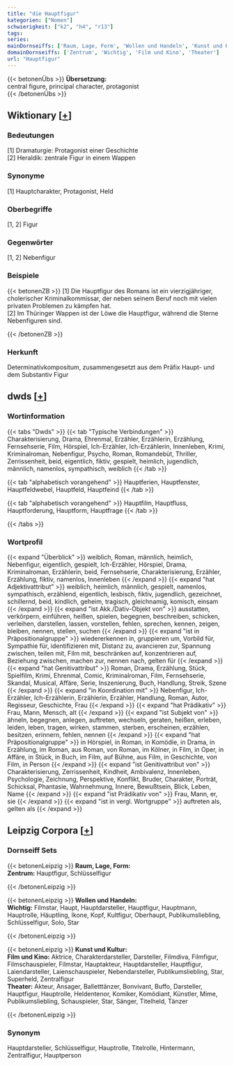 ```yaml
---
title: "die Hauptfigur"
kategorien: ["Nomen"]
schwierigkeit: ["k2", "h4", "r13"]
tags:
series:
mainDornseiffs: ['Raum, Lage, Form', 'Wollen und Handeln', 'Kunst und Kultur']
domainDornseiffs: ['Zentrum', 'Wichtig', 'Film und Kino', 'Theater']
url: "Hauptfigur"
---
```


{{< betonenÜbs >}}
**Übersetzung:**  
central  figure, principal  character, protagonist  
{{< /betonenÜbs >}}

## Wiktionary [[+](https://de.wiktionary.org/wiki/Hauptfigur)]

### Bedeutungen
[1] Dramaturgie: Protagonist einer Geschichte  
[2] Heraldik: zentrale Figur in einem Wappen  

### Synonyme
[1] Hauptcharakter, Protagonist, Held  

### Oberbegriffe
[1, 2] Figur  

### Gegenwörter
[1, 2] Nebenfigur  

### Beispiele
{{< betonenZB >}}
[1] Die Hauptfigur des Romans ist ein vierzigjähriger, cholerischer Kriminalkommissar, der neben seinem Beruf noch mit vielen privaten Problemen zu kämpfen hat.  
[2] Im Thüringer Wappen ist der Löwe die Hauptfigur, während die Sterne Nebenfiguren sind.  

{{< /betonenZB >}}
### Herkunft
Determinativkompositum, zusammengesetzt aus dem Präfix Haupt- und dem Substantiv Figur  



## dwds [[+](https://www.dwds.de/wb/Hauptfigur)]

### Wortinformation
{{< tabs "Dwds" >}}
{{< tab "Typische Verbindungen" >}}
Charakterisierung, Drama, Ehrenmal, Erzähler, Erzählerin, Erzählung, Fernsehserie, Film, Hörspiel, Ich-Erzähler, Ich-Erzählerin, Innenleben, Krimi, Kriminalroman, Nebenfigur, Psycho, Roman, Romandebüt, Thriller, Zerrissenheit, beid, eigentlich, fiktiv, gespielt, heimlich, jugendlich, männlich, namenlos, sympathisch, weiblich
{{< /tab >}}

{{< tab "alphabetisch vorangehend" >}}
Hauptferien, Hauptfenster, Hauptfeldwebel, Hauptfeld, Hauptfeind
{{< /tab >}}

{{< tab "alphabetisch vorangehend" >}}
Hauptfilm, Hauptfluss, Hauptforderung, Hauptform, Hauptfrage
{{< /tab >}}

{{< /tabs >}}

### Wortprofil
{{< expand "Überblick" >}} weiblich, Roman, männlich, heimlich, Nebenfigur, eigentlich, gespielt, Ich-Erzähler, Hörspiel, Drama, Kriminalroman, Erzählerin, beid, Fernsehserie, Charakterisierung, Erzähler, Erzählung, fiktiv, namenlos, Innenleben {{< /expand >}}
{{< expand "hat Adjektivattribut" >}} weiblich, heimlich, männlich, gespielt, namenlos, sympathisch, erzählend, eigentlich, lesbisch, fiktiv, jugendlich, gezeichnet, schillernd, beid, kindlich, geheim, tragisch, gleichnamig, komisch, einsam {{< /expand >}}
{{< expand "ist Akk./Dativ-Objekt von" >}} ausstatten, verkörpern, einführen, heißen, spielen, begegnen, beschreiben, schicken, verleihen, darstellen, lassen, vorstellen, fehlen, sprechen, kennen, zeigen, bleiben, nennen, stellen, suchen {{< /expand >}}
{{< expand "ist in Präpositionalgruppe" >}} wiedererkennen in, gruppieren um, Vorbild für, Sympathie für, identifizieren mit, Distanz zu, avancieren zur, Spannung zwischen, teilen mit, Film mit, beschränken auf, konzentrieren auf, Beziehung zwischen, machen zur, nennen nach, gelten für {{< /expand >}}
{{< expand "hat Genitivattribut" >}} Roman, Drama, Erzählung, Stück, Spielfilm, Krimi, Ehrenmal, Comic, Kriminalroman, Film, Fernsehserie, Skandal, Musical, Affäre, Serie, Inszenierung, Buch, Handlung, Streik, Szene {{< /expand >}}
{{< expand "in Koordination mit" >}} Nebenfigur, Ich-Erzähler, Ich-Erzählerin, Erzählerin, Erzähler, Handlung, Roman, Autor, Regisseur, Geschichte, Frau {{< /expand >}}
{{< expand "hat Prädikativ" >}} Frau, Mann, Mensch, alt {{< /expand >}}
{{< expand "ist Subjekt von" >}} ähneln, begegnen, anlegen, auftreten, wechseln, geraten, heißen, erleben, leiden, leben, tragen, wirken, stammen, sterben, erscheinen, erzählen, besitzen, erinnern, fehlen, nennen {{< /expand >}}
{{< expand "hat Präpositionalgruppe" >}} in Hörspiel, in Roman, in Komödie, in Drama, in Erzählung, im Roman, aus Roman, von Roman, im Kölner, in Film, in Oper, in Affäre, in Stück, in Buch, im Film, auf Bühne, aus Film, in Geschichte, von Film, in Person {{< /expand >}}
{{< expand "ist Genitivattribut von" >}} Charakterisierung, Zerrissenheit, Kindheit, Ambivalenz, Innenleben, Psychologie, Zeichnung, Perspektive, Konflikt, Bruder, Charakter, Porträt, Schicksal, Phantasie, Wahrnehmung, Innere, Bewußtsein, Blick, Leben, Name {{< /expand >}}
{{< expand "ist Prädikativ von" >}} Frau, Mann, er, sie {{< /expand >}}
{{< expand "ist in vergl. Wortgruppe" >}} auftreten als, gelten als {{< /expand >}}

## Leipzig Corpora [[+](https://corpora.uni-leipzig.de/en/res?word=Hauptfigur&corpusId=deu_newscrawl-public_2018)]

### Dornseiff Sets
{{< betonenLeipzig >}}
**Raum, Lage, Form:**  
**Zentrum:** Hauptfigur, Schlüsselfigur  

{{< /betonenLeipzig >}}


{{< betonenLeipzig >}}
**Wollen und Handeln:**  
**Wichtig:** Filmstar, Haupt, Hauptdarsteller, Hauptfigur, Hauptmann, Hauptrolle, Häuptling, Ikone, Kopf, Kultfigur, Oberhaupt, Publikumsliebling, Schlüsselfigur, Solo, Star  

{{< /betonenLeipzig >}}


{{< betonenLeipzig >}}
**Kunst und Kultur:**  
**Film und Kino:** Aktrice, Charakterdarsteller, Darsteller, Filmdiva, Filmfigur, Filmschauspieler, Filmstar, Hauptakteur, Hauptdarsteller, Hauptfigur, Laiendarsteller, Laienschauspieler, Nebendarsteller, Publikumsliebling, Star, Superheld, Zentralfigur  
**Theater:** Akteur, Ansager, Balletttänzer, Bonvivant, Buffo, Darsteller, Hauptfigur, Hauptrolle, Heldentenor, Komiker, Komödiant, Künstler, Mime, Publikumsliebling, Schauspieler, Star, Sänger, Titelheld, Tänzer  

{{< /betonenLeipzig >}}

### Synonym
Hauptdarsteller, Schlüsselfigur, Hauptrolle, Titelrolle, Hintermann, Zentralfigur, Hauptperson

